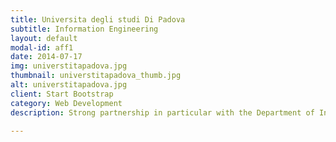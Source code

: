 ```yaml
---
title: Universita degli studi Di Padova
subtitle: Information Engineering
layout: default
modal-id: aff1
date: 2014-07-17
img: universtitapadova.jpg 
thumbnail: universtitapadova_thumb.jpg
alt: universtitapadova.jpg
client: Start Bootstrap
category: Web Development
description: Strong partnership in particular with the Department of Information Engineering 

---
```

